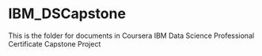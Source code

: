 # IBM_DSCapstone
This is the folder for documents in Coursera IBM Data Science Professional Certificate Capstone Project
